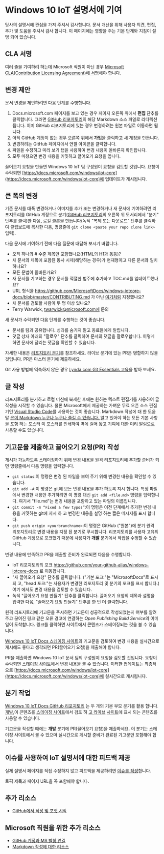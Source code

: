 # <a name="contributing-to-the-windows-10-iot-documentation"></a>Windows 10 IoT 설명서에 기여

당사의 설명서에 관심을 가져 주셔서 감사합니다. 문서 개선을 위해 사용자 의견, 편집, 추가 및 도움을 주셔서 감사 합니다. 이 페이지에는 영향을 주는 기본 단계와 지침이 설명 되어 있습니다.

## <a name="sign-a-cla"></a>CLA 서명

여러 줄을 기여하려 하는데 Microsoft 직원이 아닌 경우 [Microsoft CLA(Contribution Licensing Agreement)에 서명](https://cla.microsoft.com/)해야 합니다. 

## <a name="proposing-a-change"></a>변경 제안

문서 변경을 제안하려면 다음 단계를 수행합니다.

1. Docs.microsoft.com 페이지를 보고 있는 경우 페이지 오른쪽 위에서 **편집** 단추를 클릭합니다.  그러면 [GitHub 리포지토리](https://github.com/MicrosoftDocs/windows-iotcore-docs)의 해당 Markdown 소스 파일로 리디렉션됩니다.  이미 GitHub 리포지토리에 있는 경우 변경하려는 원본 파일로 이동하면 됩니다.
2. 아직 GitHub 계정이 없는 경우 오른쪽 위에서 **가입**을 클릭하고 새 계정을 만듭니다.
3. 변경하려는 GitHub 페이지에서 연필 아이콘을 클릭합니다. 
4. 파일을 수정하고 미리 보기 탭을 사용하여 변경 내용이 올바른지 확인합니다.
5. 모두 마쳤으면 변경 내용을 커밋하고 끌어오기 요청을 엽니다.

끌어오기 요청을 만들면 Windows 10 IoT 팀 구성원이 요청을 검토할 것입니다. 요청이 수락되면 [https://docs.microsoft.com/windows/iot-core](https://docs.microsoft.com/windows/iot-core)에 업데이트가 게시됩니다.

## <a name="making-more-substantial-changes"></a>큰 폭의 변경

기존 문서를 대폭 변경하거나 이미지를 추가 또는 변경하거나 새 문서에 기여하려면 리포지토리를 GitHub 계정으로 분기([GitHub 리포지토리](https://github.com/MicrosoftDocs/windows-iotcore-docs)의 오른쪽 위 모서리에서 "분기" 단추를 클릭)한 다음, 로컬 클론을 만듭니다(녹색 "복제 또는 다운로드" 단추를 클릭하여 클립보드에 복사한 다음, 명령줄에 `git clone <paste your repo clone link>` 입력).

다음 문서에 기여하기 전에 다음 질문에 대답해 보시기 바랍니다.
* 오직 하나의 # 수준 제목만 포함했나요(HTML의 H1과 동등)? 
* 새 문서의 제목에 포함된 동사 시제(해당하는 경우)가 현재형이고 다른 문서와 일치하나요?
* 모든 문법이 올바른가요?
* 새 문서를 기고하는 경우 문서를 적절한 범주에 추가하고 TOC.md를 업데이트했나요?
* URL 형식을 https://github.com/MicrosoftDocs/windows-iotcore-docs/blob/master/CONTRIBUTING.md 가 아닌 [여기처럼](https://github.com/MicrosoftDocs/windows-iotcore-docs/blob/master/CONTRIBUTING.md) 지정했나요?
* 새 문서를 검토할 사람이 두 명 이상 있나요?
* Terry Warwick, twarwick@microsoft.com에 문의

새 문서가 수락되면 다음 단계를 수행하는 것이 좋습니다.
* 문서를 팀과 공유합니다. 성과를 숨기지 말고 동료들에게 알립니다.
* 댓글 상자 아래의 "팔로우" 단추를 클릭하여 문서의 댓글을 팔로우합니다. 이렇게 하면 문서에 달리는 댓글을 확인할 수 있습니다.

자세한 내용은 [리포지토리 분기](https://help.github.com/articles/fork-a-repo/)를 참조하세요. 라이브 분기에 있는 PR은 병합하지 않을 것입니다. PR은 마스터 분기에 제출하세요.

Git 사용 방법에 익숙하지 않은 경우 [Lynda.com Git Essentials 교육](https://www.lynda.com/Git-tutorials/Git-Essential-Training/100222-2.html)을 받아 보세요.

## <a name="authoring-your-contribution"></a>글 작성

리포지토리를 분기하고 로컬 머신에 복제한 후에는 원하는 텍스트 편집기를 사용하여 글 작성을 시작할 수 있습니다.  물론 Microsoft에서 제공하는 가벼운 무료 오픈 소스 편집기인 [Visual Studio Code](https://code.visualstudio.com/)를 사용하는 것이 좋습니다. Markdown 작성에 대 한 도움말 [은이 Markdown 누구나 누구나 즐길 수 있습니다. ](windows-iotcore/media/DocsMarkdownPoster.pdf)알고 있어야 하는 모든 기본 사항을 포함 하는 포스터 이 포스터를 인쇄하여 벽에 걸어 놓고 기여에 대한 미리 알림으로 사용할 수도 있습니다. 

## <a name="submitting-your-contribution-and-filing-a-pull-request-pr"></a>기고문을 제출하고 끌어오기 요청(PR) 작성

게시가 가능하도록 스테이징하기 위해 변경 내용을 원격 리포지토리에 추가할 준비가 되면 명령줄에서 다음 명령을 입력합니다.
- `git status`:이 명령은 변경 된 파일을 보여 주기 위해 변경한 내용을 확인할 수 있습니다. 
- `git add -A`:이 명령은 git에 모든 변경 내용을 추가 하도록 지시 합니다. 특정 파일에서 변경한 내용만 추가하려면 이 명령 대신 `git add <file.md>` 명령을 입력합니다. 여기서 "file.md"는 변경 내용을 포함하고 있는 파일의 이름입니다.
- `git commit -m “Fixed a few typos”`:이 명령은 이전 단계에서 추가한 변경 내용을 커밋하는 git에 지시 하 고 변경한 내용을 설명 하는 짧은 메시지를 표시 합니다.
- `git push origin <yourbranchname>`:이 명령은 GitHub ("원본")에 분기 원격 리포지토리로 변경 내용을 지정 된 분기로 푸시합니다. 리포지토리를 사용자 고유의 GitHub 계정으로 포크했기 때문에 사용자가 **개발** 분기에서 작업을 수행할 수 있습니다. 

변경 내용에 만족하고 PR을 제출할 준비가 완료되면 다음을 수행합니다.
- IoT 리포지토리의 포크 https://github.com/your-github-alias/windows-iotcore-docs 로 이동합니다.
- "새 끌어오기 요청" 단추를 클릭합니다. ("기본 포크:"는 "MicrosoftDocs"로 표시 되 고, "head 포크:"는 사용자가 변경한 리포지토리 및 분기의 포크를 표시 합니다.) 여기 에서도 변경 내용을 검토할 수 있습니다. 
- 녹색 "끌어오기 요청 만들기" 단추를 클릭합니다. 끌어오기 요청의 제목과 설명을 입력한 다음, "끌어오기 요청 만들기" 단추를 한 번 더 클릭합니다.

원격 리포지토리에 기고문을 푸시하면 기고문이 성공적으로 작성되었는지 여부를 알려주고 끊어진 링크 같은 오류 경고에 연결하는 *Open Publishing Build Service*의 이메일이 도착합니다. 링크를 클릭하면 사이트에서 콘텐츠가 스테이징되는 것을 볼 수 있습니다.

[Windows 10 IoT Docs 스테이징 사이트](https://review.docs.microsoft.com/en-us/windows/iot-core/)의 기고문을 검토하여 변경 내용을 실시간으로 게시해도 좋다고 생각되면 PR(끌어오기 요청)을 제출해야 합니다.

PR을 제출하면 Windows 10 IoT 문서 팀의 구성원이 요청을 검토할 것입니다. 요청이 수락되면 [스테이징 사이트](https://review.docs.microsoft.com/en-us/windows/iot-core)에서 변경 내용을 볼 수 있습니다. 이러한 업데이트는 최종적으로 [https://docs.microsoft.com/windows/iot-core](https://docs.microsoft.com/windows/iot-core)에 실시간으로 게시됩니다.

## <a name="working-with-branches"></a>분기 작업

[Windows 10 IoT Docs GitHub 리포지토리](https://github.com/MicrosoftDocs/windows-iotcore-docs) 는 두 개의 기본 부모 분기를 활용 합니다. [개발](https://github.com/MicrosoftDocs/windows-iotcore-docs/tree/develop),이 콘텐츠를 [스테이징 사이트](https://review.docs.microsoft.com/en-us/windows/iot-core)에서 검토 하 [고 라이브](https://github.com/MicrosoftDocs/windows-iotcore-docs/tree/live) [사이트](https://docs.microsoft.com/windows/iot-core)에 표시 되는 콘텐츠를 사용할 수 있습니다. 

기고문을 작성할 때에는 **개발** 분기에 PR(끌어오기 요청)을 제출하세요. 이 분기는 스테이징 사이트에서 볼 수 있으며 실시간으로 게시할 준비가 완료된 기고문만 포함해야 합니다.

## <a name="using-issues-to-provide-feedback-on-iot-documentation"></a>이슈를 사용하여 IoT 설명서에 대한 피드백 제공

실제 설명서 페이지를 직접 수정하지 않고 피드백을 제공하려면 [이슈를 작성](https://github.com/MicrosoftDocs/windows-iotcore-docs/issues)합니다.

토픽 제목과 페이지 URL을 꼭 포함해야 합니다.

## <a name="additional-resources"></a>추가 리소스
- [GitHub에서 작성 및 포맷 시작](https://help.github.com/articles/getting-started-with-writing-and-formatting-on-github/)

## <a name="additional-resources-for-microsoft-employees"></a>Microsoft 직원을 위한 추가 리소스
- [GitHub 계정과 MS 별칭 연결](https://review.docs.microsoft.com/en-us/windows-authoring-guide/github-account#2-connect-your-github-account-and-ms-alias-on-the-microsoft-open-source-portal)
- [Markdown 작성에 대한 리소스](https://review.docs.microsoft.com/en-us/windows-authoring-guide/writing-guidance/writing-markdown)
